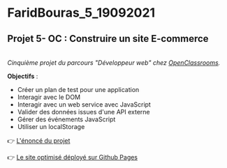 # FaridBouras_5_19092021

## **Projet 5- OC : Construire un site E-commerce**

<br>_Cinquième projet du parcours "Développeur web" chez [OpenClassrooms](https://openclassrooms.com/fr/paths/185/projects/638/assignment)._</br>

**Objectifs** :

- Créer un plan de test pour une application
- Interagir avec le DOM
- Interagir avec un web service avec JavaScript
- Valider des données issues d'une API externe
- Gérer des événements JavaScript
- Utiliser un localStorage

👉 [L'énoncé du projet](https://s3.eu-west-1.amazonaws.com/course.oc-static.com/projects/DWJ_FR_P5/Dev+Web+P5+scenario+29+Sept+2021.pdf)

👉 [Le site optimisé déployé sur Github Pages](https://github.com/FaridBF/FaridBouras_5_19092021)
